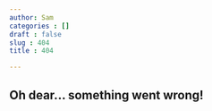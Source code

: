 ```yaml
---
author: Sam
categories : []
draft : false
slug : 404
title : 404

---
```


## Oh dear... something went wrong!
